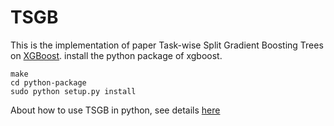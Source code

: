 
# TSGB
This is the implementation of paper  Task-wise Split Gradient Boosting Trees on [XGBoost](https://github.com/dmlc/xgboost).	
install the python package of xgboost.	

```	
make	
cd python-package	
sudo python setup.py install	
```	

About how to use TSGB in python, see details [here](demo/multi_task_binary_classification/)
